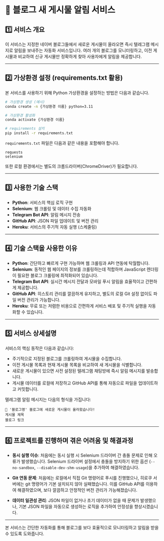 # 📌 블로그 새 게시물 알림 서비스

## 1️⃣ 서비스 개요

이 서비스는 지정한 네이버 블로그들에서 새로운 게시물이 올라오면 즉시 텔레그램 메시지로 알림을 보내주는 자동화 서비스입니다. 여러 개의 블로그를 모니터링하고, 이전 게시물과 비교하여 신규 게시물만 정확하게 찾아 사용자에게 알림을 제공합니다.

---

## 2️⃣ 가상환경 설정 (requirements.txt 활용)

본 서비스를 사용하기 위해 Python 가상환경을 설정하는 방법은 다음과 같습니다.

```bash
# 가상환경 생성 (예시)
conda create -n {가상환경 이름} python=3.11

# 가상환경 활성화
conda activate {가상환경 이름}

# requirements 설치
pip install -r requirements.txt
```

`requirements.txt` 파일은 다음과 같은 내용을 포함해야 합니다.

```
requests
selenium
```

또한 로컬 환경에서는 별도의 크롬드라이버(ChromeDriver)가 필요합니다.

---

## 3️⃣ 사용한 기술 스택

- **Python**: 서비스의 핵심 로직 구현
- **Selenium**: 웹 크롤링 및 데이터 수집 자동화
- **Telegram Bot API**: 알림 메시지 전송
- **GitHub API**: JSON 파일 업데이트 및 버전 관리
- **Heroku**: 서비스의 주기적 자동 실행 (스케줄링)

---

## 4️⃣ 기술 스택을 사용한 이유

- **Python**: 간단하고 빠르게 구현 가능하며 웹 크롤링과 API 연동에 탁월합니다.
- **Selenium**: 동적인 웹 페이지의 정보를 크롤링하는데 적합하며 JavaScript 렌더링이 필요한 블로그 크롤링에 최적화되어 있습니다.
- **Telegram Bot API**: 실시간 메시지 전달과 모바일 푸시 알림을 효율적이고 간편하게 제공합니다.
- **GitHub API**: 히스토리 관리를 깔끔하게 유지하고, 별도의 로컬 Git 설정 없이도 파일 버전 관리가 가능합니다.
- **Heroku**: 무료 또는 저렴한 비용으로 간편하게 서비스 배포 및 주기적 실행을 자동화할 수 있습니다.

---

## 5️⃣ 서비스 상세설명

서비스의 핵심 동작은 다음과 같습니다:

- 주기적으로 지정된 블로그를 크롤링하여 게시물을 수집합니다.
- 이전 게시물 목록과 현재 게시물 목록을 비교하여 새 게시물을 식별합니다.
- 새로운 게시물이 있으면 사전 설정된 텔레그램 채팅방에 즉시 알림 메시지를 발송합니다.
- 게시물 데이터를 로컬에 저장하고 GitHub API를 통해 자동으로 파일을 업데이트하고 커밋합니다.

텔레그램 알림 메시지는 다음의 형식을 가집니다:
```
📌 '블로그명' 블로그에 새로운 게시물이 올라왔습니다!
게시물 제목
블로그 링크
```

---

## 6️⃣ 프로젝트를 진행하며 겪은 어려움 및 해결과정

- **동시 실행 이슈**: 처음에는 동시 실행 시 Selenium 드라이버 간 충돌 문제로 인해 오류가 발생했습니다. Selenium 드라이버 설정에서 충돌을 방지하기 위한 옵션 (`--no-sandbox`, `--disable-dev-shm-usage`)을 추가하여 해결하였습니다.

- **Git 연동 문제**: 처음에는 로컬에서 직접 Git 명령어로 푸시를 진행했으나, 히로쿠 서버에는 git 명령어가 기본 설치되지 않아 실패했습니다. 이를 GitHub API를 이용하여 해결하였으며, 보다 깔끔하고 안정적인 버전 관리가 가능해졌습니다.

- **데이터 일관성 관리**: JSON 파일이 없거나 초기 데이터가 없을 때 문제가 발생했으나, 기본 JSON 파일을 자동으로 생성하는 로직을 추가하여 안정성을 향상시켰습니다.

---

본 서비스는 간단한 자동화를 통해 블로그를 보다 효율적으로 모니터링하고 알림을 받을 수 있도록 도와줍니다.

